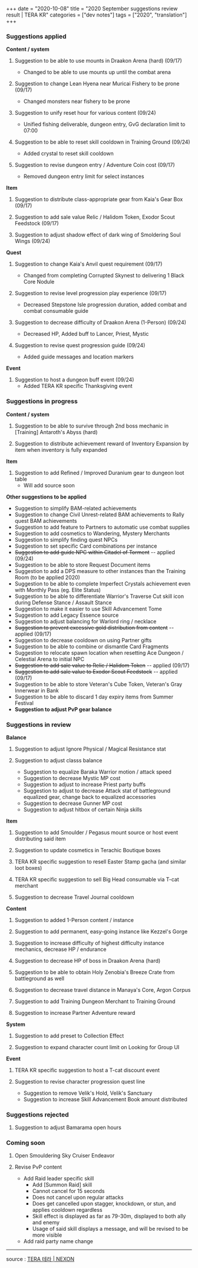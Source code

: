 +++
date = "2020-10-08"
title = "2020 September suggestions review result | TERA KR"
categories = ["dev notes"]
tags = ["2020", "translation"]
+++

### Suggestions applied

**Content / system**
1. Suggestion to be able to use mounts in Draakon Arena (hard) (09/17)
    - Changed to be able to use mounts up until the combat arena

2. Suggestion to change Lean Hyena near Muricai Fishery to be prone (09/17)
    - Changed monsters near fishery to be prone

3. Suggestion to unify reset hour for various content (09/24)
    - Unified fishing deliverable, dungeon entry, GvG declaration limit to 07:00

4. Suggestion to be able to reset skill cooldown in Training Ground (09/24)
    - Added crystal to reset skill cooldown

5. Suggestion to revise dungeon entry / Adventure Coin cost (09/17)
    - Removed dungeon entry limit for select instances

**Item**
1. Suggestion to distribute class-appropriate gear from Kaia's Gear Box (09/17)

2. Suggestion to add sale value Relic / Halidom Token, Exodor Scout Feedstock (09/17)

3. Suggestion to adjust shadow effect of dark wing of Smoldering Soul Wings (09/24)

**Quest**
1. Suggestion to change Kaia's Anvil quest requirement (09/17)
    - Changed from completing Corrupted Skynest to delivering 1 Black Core Nodule

2. Suggestion to revise level progression play experience (09/17)
    - Decreased Stepstone Isle progression duration, added combat and combat consumable guide

3. Suggestion to decrease difficulty of Draakon Arena (1-Person) (09/24)
    - Decreased HP, Added buff to Lancer, Priest, Mystic

4. Suggestion to revise quest progression guide (09/24)
    - Added guide messages and location markers

**Event**
1. Suggestion to host a dungeon buff event (09/24)
    - Added TERA KR specific Thanksgiving event

### Suggestions in progress

**Content / system**
1. Suggestion to be able to survive through 2nd boss mechanic in [Training] Antaroth's Abyss (hard)

2. Suggestion to distribute achievement reward of Inventory Expansion by item when inventory is fully expanded

**Item**
1. Suggestion to add Refined / Improved Duranium gear to dungeon loot table
    - Will add source soon

**Other suggestions to be applied**
  - Suggestion to simplify BAM-related achievements
  - Suggestion to change Civil Unrest-related BAM achievements to Rally quest BAM achievements
  - Suggestion to add feature to Partners to automatic use combat supplies
  - Suggestion to add cosmetics to Wandering, Mystery Merchants
  - Suggestion to simplify finding quest NPCs
  - Suggestion to set specific Card combinations per instance
  - ~~Suggestion to add guide NPC within Citadel of Torment~~ -- applied (09/24)
  - Suggestion to be able to store Request Document items
  - Suggestion to add a DPS measure to other instances than the Training Room (to be applied 2020)
  - Suggestion to be able to complete Imperfect Crystals achievement even with Monthly Pass (eg. Elite Status)
  - Suggestion to be able to differentiate Warrior's Traverse Cut skill icon during Defense Stance / Assault Stance
  - Suggestion to make it easier to use Skill Advancement Tome
  - Suggestion to add Legacy Essence source
  - Suggestion to adjust balancing for Warlord ring / necklace
  - ~~Suggestion to prevent excessive gold distribution from content~~ -- applied (09/17)
  - Suggestion to decrease cooldown on using Partner gifts
  - Suggestion to be able to combine or dismantle Card Fragments
  - Suggestion to relocate spawn location when resetting Ace Dungeon / Celestial Arena to initial NPC
  - ~~Suggestion to add sale value to Relic / Halidom Token~~ -- applied (09/17)
  - ~~Suggestion to add sale value to Exodor Scout Feedstock~~ -- applied (09/17)
  - Suggestion to be able to store Veteran's Cube Token, Veteran's Gray Innerwear in Bank
  - Suggestion to be able to discard 1 day expiry items from Summer Festival
  - **Suggestion to adjust PvP gear balance**

### Suggestions in review

**Balance**
1. Suggestion to adjust Ignore Physical / Magical Resistance stat

2. Suggestion to adjust classs balance
    - Suggestion to equalize Baraka Warrior motion / attack speed
    - Suggestion to decrease Mystic MP cost
    - Suggestion to adjust to increase Priest party buffs
    - Suggestion to adjust to decrease Attack stat of battleground equalized gear, change back to equalized accessories
    - Suggestion to decrease Gunner MP cost
    - Suggestion to adjust hitbox of certain Ninja skills

**Item**
1. Suggestion to add Smoulder / Pegasus mount source or host event distributing said item

2. Suggestion to update cosmetics in Terachic Boutique boxes

3. TERA KR specific suggestion to resell Easter Stamp gacha (and similar loot boxes)

4. TERA KR specific suggestion to sell Big Head consumable via T-cat merchant

5. Suggestion to decrease Travel Journal cooldown

**Content**
1. Suggestion to added 1-Person content / instance

2. Suggestion to add permanent, easy-going instance like Kezzel's Gorge

3. Suggestion to increase difficulty of highest difficulty instance mechanics, decrease HP / endurance

4. Suggestion to decrease HP of boss in Draakon Arena (hard)

5. Suggestion to be able to obtain Holy Zenobia's Breeze Crate from battleground as well

6. Suggestion to decrease travel distance in Manaya's Core, Argon Corpus

7. Suggestion to add Training Dungeon Merchant to Training Ground

8. Suggestion to increase Partner Adventure reward

**System**
1. Suggestion to add preset to Collection Effect

2. Suggestion to expand character count limit on Looking for Group UI

**Event**
1. TERA KR specific suggestion to host a T-cat discount event

2. Suggestion to revise character progression quest line
    - Suggestion to remove Velik's Hold, Velik's Sanctuary
    - Suggestion to increase Skill Advancement Book amount distributed

### Suggestions rejected
1. Suggestion to adjust Bamarama open hours

### Coming soon
1. Open Smouldering Sky Cruiser Endeavor

2. Revise PvP content
    - Add Raid leader specific skill
        - Add [Summon Raid] skill
        - Cannot cancel for 15 seconds
        - Does not cancel upon regular attacks
        - Does get cancelled upon stagger, knockdown, or stun, and applies cooldown regardless
        - Skill effect is displayed as far as 79-30m, displayed to both ally and enemy
        - Usage of said skill displays a message, and will be revised to be more visible
    - Add raid party name change

----

source : [TERA 테라 | NEXON](http://tera.nexon.com/news/gmnote/view.aspx?n4ArticleSN=504)
